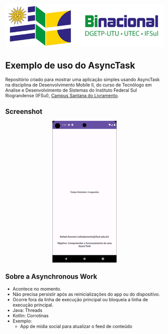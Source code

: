 <p align="center">
    <a href="http://www.santana.ifsul.edu.br/" target="_blank">
    <img src="IFSul-banner.jpg">
    </a>
</p>

# Exemplo de uso do AsyncTask

Repositório criado para mostrar uma aplicação simples usando AsyncTask na disciplina de
Desenvolvimento Mobile II, do curso de Tecnólogo em Analise e Desenvolvimento de Sistemas do
Instituto Federal Sul Riograndense (IFSul), [Campus Santana do Livramento](http://www.santana.ifsul.edu.br/).

## Screenshot

<p align="center">
    <img src="image.png" height="450">
</p>

## Sobre a Asynchronous Work

- Acontece no momento.
- Não precisa persistir após as reinicializações do app ou do dispositivo.
- Ocorre fora da linha de execução principal ou bloqueia a linha de execução principal.
- Java: Threads
- Kotlin: Corrotinas
- Exemplo:
  - App de mídia social para atualizar o feed de conteúdo
